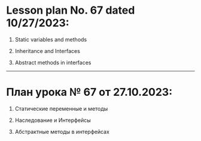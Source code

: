 # Lesson plan No. 67 dated 10/27/2023:

1. Static variables and methods

2. Inheritance and Interfaces

3. Abstract methods in interfaces

_________________________________________________

# План урока № 67 от 27.10.2023:

1. Статические переменные и методы

2. Наследование и Интерфейсы

3. Абстрактные методы в интерфейсах 
